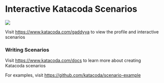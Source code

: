 # Interactive Katacoda Scenarios

[![](http://shields.katacoda.com/katacoda/gaddyya/count.svg)](https://www.katacoda.com/gaddyya "Get your profile on Katacoda.com")

Visit https://www.katacoda.com/gaddyya to view the profile and interactive scenarios

### Writing Scenarios
Visit https://www.katacoda.com/docs to learn more about creating Katacoda scenarios

For examples, visit https://github.com/katacoda/scenario-example
